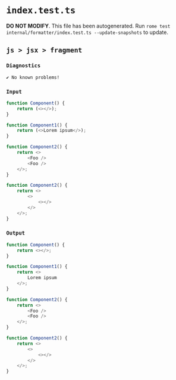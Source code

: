# `index.test.ts`

**DO NOT MODIFY**. This file has been autogenerated. Run `rome test internal/formatter/index.test.ts --update-snapshots` to update.

## `js > jsx > fragment`

### `Diagnostics`

```
✔ No known problems!

```

### `Input`

```js
function Component() {
	return (<></>);
}

function Component1() {
	return (<>Lorem ipsum</>);
}

function Component2() {
	return <>
		<Foo />
		<Foo />
	</>;
}

function Component2() {
	return <>
		<>
			<></>
		</>
	</>;
}

```

### `Output`

```js
function Component() {
	return <></>;
}

function Component1() {
	return <>
		Lorem ipsum
	</>;
}

function Component2() {
	return <>
		<Foo />
		<Foo />
	</>;
}

function Component2() {
	return <>
		<>
			<></>
		</>
	</>;
}

```
